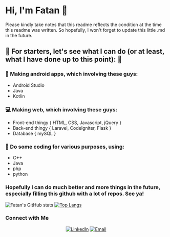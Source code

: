 # Hi, I'm Fatan 👋

<!--
**fatanisti/fatanisti** is a ✨ _special_ ✨ repository because its `README.md` (this file) appears on your GitHub profile.
-->

Please kindly take notes that this readme reflects the condition at the time this readme was written. So hopefully, I won't forget to update this little .md in the future.

## :star2: For starters, let's see what I can do (or at least, what I have done up to this point): :star2:

### :iphone: Making android apps, which involving these guys:
- Android Studio
- Java
- Kotlin

### :computer: Making web, which involving these guys:
- Front-end thingy { HTML, CSS, Javascript, jQuery }
- Back-end thingy { Laravel, CodeIgniter, Flask }
- Database { mySQL }

### :wrench: Do some coding for various purposes, using:
- C++
- Java
- php
- python

### Hopefully I can do much better and more things in the future, <b>especially filling this github with a lot of repos</b>. See ya!

![Fatan's GitHub stats](https://github-readme-stats.vercel.app/api?username=fatanisti&show_icons=true&theme=dracula)
[![Top Langs](https://github-readme-stats.vercel.app/api/top-langs/?username=fatanisti&layout=compact&theme=dracula)](https://github.com/fatanisti?tab=repositories)

### Connect with Me

<p align="center">
  <a target="_blank" href="https://www.linkedin.com/in/fatanahdiy97/"><img alt="LinkedIn" src="https://img.shields.io/badge/LinkedIn-Fatan%20A.%20Ahdiy-blue?style=for-the-badge&logo=linkedin"></a>
  <a target="_blank" href="mailto:fatanaufa97@gmail.com"><img alt="Email" src="https://img.shields.io/badge/Email-fatanaufa97@gmail.com-blue?style=for-the-badge&logo=gmail"></a>
</p>
